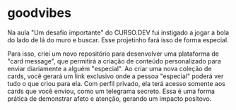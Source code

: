 # goodvibes
Na aula "Um desafio importante" do CURSO.DEV fui instigado a jogar a bola do lado de lá do muro e buscar. Esse projetinho fará isso de forma especial.

Para isso, criei um novo repositório para desenvolver uma plataforma de "card message", que permitirá a criação de conteúdo personalizado para enviar diariamente a alguém "especial". Ao criar uma nova coleção de cards, você gerará um link exclusivo onde a pessoa "especial" poderá ver tudo o que criou para ela. Com perfil privado, ela terá acesso somente aos cards que você enviou, como um telegrama secreto. Essa é uma forma prática de demonstrar afeto e atenção, gerando um impacto positovo.
